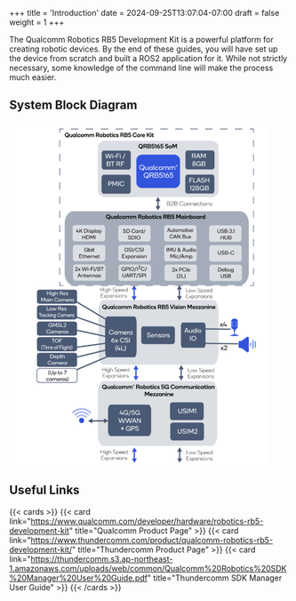 +++
title = 'Introduction'
date = 2024-09-25T13:07:04-07:00
draft = false
weight = 1
+++

The Qualcomm Robotics RB5 Development Kit is a powerful platform for creating robotic devices. By the end of these guides, you will have set up the device from scratch and built a ROS2 application for it. While not strictly necessary, some knowledge of the command line will make the process much easier.

## System Block Diagram
![System Block Diagram](system-block-diagram.png)

## Useful Links

{{< cards >}}
  {{< card link="https://www.qualcomm.com/developer/hardware/robotics-rb5-development-kit" title="Qualcomm Product Page" >}}
  {{< card link="https://www.thundercomm.com/product/qualcomm-robotics-rb5-development-kit/" title="Thundercomm Product Page" >}}
  {{< card link="https://thundercomm.s3.ap-northeast-1.amazonaws.com/uploads/web/common/Qualcomm%20Robotics%20SDK%20Manager%20User%20Guide.pdf" title="Thundercomm SDK Manager User Guide" >}}
{{< /cards >}}
